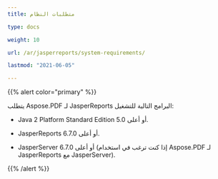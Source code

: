 ```yaml
---
title: متطلبات النظام

type: docs

weight: 10

url: /ar/jasperreports/system-requirements/

lastmod: "2021-06-05"

---
```


{{% alert color="primary" %}}

يتطلب Aspose.PDF لـ JasperReports البرامج التالية للتشغيل:

- Java 2 Platform Standard Edition 5.0 أو أعلى.

- JasperReports 6.7.0 أو أعلى.

- JasperServer 6.7.0 أو أعلى (إذا كنت ترغب في استخدام Aspose.PDF لـ JasperReports مع JasperServer).

{{% /alert %}}